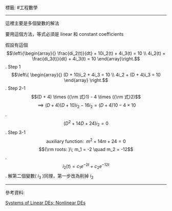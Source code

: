 標籤: #工程數學 

---

這裡主要是多個變數的解法

要用這個方法，等式必須是 linear 和 constant coefficients

假設有這個
$$\left\{\begin{array}{}
	\frac{di_2(t)}{dt} + 10i_2(t) + 4i_3(t) = 10 \\
	4i_2(t) + \frac{di_3(t)}{dt} + 4i_3(t) = 10
\end{array}\right.$$
.
Step 1
$$\left\{ 
	\begin{array}{}
		(D + 10)i_2 + 4i_3 = 10 \\
		4i_2 + (D + 4)i_3 = 10
	\end{array}
\right.$$
.
Step 2-1
$$(D + 4) \times ({\rm 式}1) - 4 \times ({\rm 式}2)$$
$$\implies (D + 4)(D + 10)i_2 - 16i_2 = (D + 4)10 - 4 \times 10$$
.
$$(D^2 + 14D + 24)i_2 = 0$$
.
Step 3-1
$$\text{ auxiliary function: }\; m^2 + 14m + 24 = 0$$
$${\rm roots: }\; m_1 = -2 \quad m_2 = -12$$
.
$$i_2(t) = c_1e^{-2t} + c_2e^{-12t}$$
.
解第二個變數( $i_3$ )同理，第一步改為削掉 $i_2$

---

參考資料:

[Systems of Linear DEs; Nonlinear DEs](https://youtu.be/4g4Jft-3LCU)